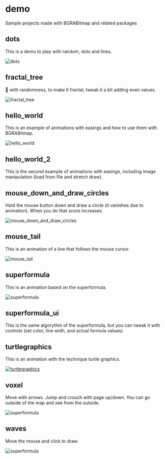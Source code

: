 # demo
Sample projects made with BGRABitmap and related packages

## dots
This is a demo to play with random, dots and lines.

![dots](https://raw.githubusercontent.com/bgrabitmap/demo/master/docs/img/dots.PNG)

## fractal_tree
🌲 with randomness, to make it fractal, tweak it a bit adding even values.

![fractal_tree](https://raw.githubusercontent.com/bgrabitmap/demo/master/docs/img/fractaltree.PNG)

## hello_world
This is an example of animations with easings and how to use them with BGRABitmap.

![hello_world](https://raw.githubusercontent.com/bgrabitmap/demo/master/docs/img/helloworld.gif)

## hello_world_2
This is the second example of animations with easings, including image manipulation (load from file and stretch draw).

## mouse_down_and_draw_circles
Hold the mouse button down and draw a circle (it vanishes due to animation). When you do that score increases.

![mouse_down_and_draw_circles](https://raw.githubusercontent.com/bgrabitmap/demo/master/docs/img/mousedownanddrawcircles.png)

## mouse_tail
This is an animation of a line that follows the mouse cursor.

![mouse_tail](https://raw.githubusercontent.com/bgrabitmap/demo/master/docs/img/mousetail.gif)

## superformula
This is an animation based on the superformula.

![superformula](https://raw.githubusercontent.com/bgrabitmap/demo/master/docs/img/superformula.gif)

## superformula_ui
This is the same algorythm of the superformula, but you can tweak it with controls (set color, line widh, and actual formula values).

## turtlegraphics
This is an animation with the technique turtle graphics.

[![turtlegraphics](http://i3.ytimg.com/vi/-ZW0bihDjUY/maxresdefault.jpg)](https://www.youtube.com/watch?v=-ZW0bihDjUY)

## voxel
Move with arrows. Jump and crouch with page up/down. You can go outside of the map and see from the outside.

![superformula](https://raw.githubusercontent.com/bgrabitmap/demo/master/docs/img/voxeldemo.png)

## waves
Move the mouse and click to draw.

![superformula](https://raw.githubusercontent.com/bgrabitmap/demo/master/docs/img/waves.jpg)
